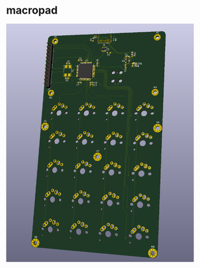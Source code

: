 # macropad
![3D picture of the board](https://github.com/Wa1tee/macropad/blob/main/gerberv0.1/v0.1.png)